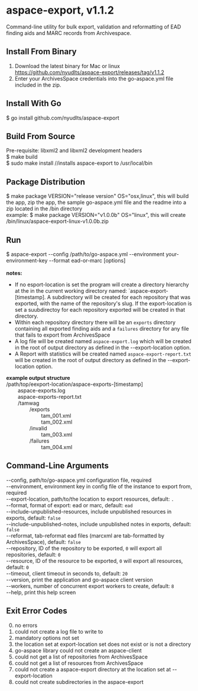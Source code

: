 aspace-export, v1.1.2
=====================
Command-line utility for bulk export, validation and reformatting of EAD finding aids and MARC records from Archivespace.

Install From Binary
-------------------
1. Download the latest binary for Mac or linux https://github.com/nyudlts/aspace-export/releases/tag/v1.1.2
3. Enter your ArchivesSpace credentials into the go-aspace.yml file included in the zip.

Install With Go
---------------
$ go install github.com/nyudlts/aspace-export

Build From Source
-----------------
Pre-requisite: libxml2 and libxml2 development headers<br>
$ make build<br>
$ sudo make install //installs aspace-export to /usr/local/bin

Package Distribution
-----------------
$ make package VERSION="release version" OS="osx,linux", this will build the app, zip the app, the sample go-aspace.yml file and the readme into a zip located in the /bin directory<br>
example: $ make package VERSION="v1.0.0b" OS="linux", this will create /bin/linux/aspace-export-linux-v1.0.0b.zip

Run
---
$ aspace-export --config /path/to/go-aspace.yml --environment your-environment-key --format ead-or-marc [options] 
<br><br>**notes:**
* If no esport-location is set the program will create a directory hierarchy at the in the current working directory named: `aspace-export-[timestamp]. A subdirectory will be created for each repository that was exported, with the name of the repository's slug. If the export-location is set a suubdirectoy for each repository exported will be created in that directory.
* Within each repository directory there will be an `exports` directory containing all exported finding aids and a `failures` directory for any file that fails to export from ArchivesSpace
* A log file will be created named `aspace-export.log` which will be created in the root of output directory as defined in the --export-location option.
* A Report with statistics will be created named `aspace-export-report.txt` will be created in the root of output directory as defined in the --export-location option.

**example output structure**<br>
/path/top/eexport-location/aspace-exports-[timestamp]<br>
&nbsp;&nbsp;&nbsp;&nbsp;&nbsp;&nbsp;&nbsp;&nbsp;aspace-exports.log<br>
&nbsp;&nbsp;&nbsp;&nbsp;&nbsp;&nbsp;&nbsp;&nbsp;aspace-exports-report.txt<br>
&nbsp;&nbsp;&nbsp;&nbsp;&nbsp;&nbsp;&nbsp;&nbsp;/tamwag<br>
&nbsp;&nbsp;&nbsp;&nbsp;&nbsp;&nbsp;&nbsp;&nbsp;&nbsp;&nbsp;&nbsp;&nbsp;&nbsp;&nbsp;&nbsp;&nbsp;/exports<br>
&nbsp;&nbsp;&nbsp;&nbsp;&nbsp;&nbsp;&nbsp;&nbsp;&nbsp;&nbsp;&nbsp;&nbsp;&nbsp;&nbsp;&nbsp;&nbsp;&nbsp;&nbsp;&nbsp;&nbsp;&nbsp;&nbsp;&nbsp;&nbsp;tam_001.xml<br>
&nbsp;&nbsp;&nbsp;&nbsp;&nbsp;&nbsp;&nbsp;&nbsp;&nbsp;&nbsp;&nbsp;&nbsp;&nbsp;&nbsp;&nbsp;&nbsp;&nbsp;&nbsp;&nbsp;&nbsp;&nbsp;&nbsp;&nbsp;&nbsp;tam_002.xml<br>
&nbsp;&nbsp;&nbsp;&nbsp;&nbsp;&nbsp;&nbsp;&nbsp;&nbsp;&nbsp;&nbsp;&nbsp;&nbsp;&nbsp;&nbsp;&nbsp;/invalid<br>
&nbsp;&nbsp;&nbsp;&nbsp;&nbsp;&nbsp;&nbsp;&nbsp;&nbsp;&nbsp;&nbsp;&nbsp;&nbsp;&nbsp;&nbsp;&nbsp;&nbsp;&nbsp;&nbsp;&nbsp;&nbsp;&nbsp;&nbsp;&nbsp;tam_003.xml<br>
&nbsp;&nbsp;&nbsp;&nbsp;&nbsp;&nbsp;&nbsp;&nbsp;&nbsp;&nbsp;&nbsp;&nbsp;&nbsp;&nbsp;&nbsp;&nbsp;/failures<br>
&nbsp;&nbsp;&nbsp;&nbsp;&nbsp;&nbsp;&nbsp;&nbsp;&nbsp;&nbsp;&nbsp;&nbsp;&nbsp;&nbsp;&nbsp;&nbsp;&nbsp;&nbsp;&nbsp;&nbsp;&nbsp;&nbsp;&nbsp;&nbsp;tam_004.xml<br>

Command-Line Arguments
----------------------
--config, path/to/go-aspace.yml configuration file, required<br>
--environment, environment key in config file of the instance to export from, required<br>
--export-location, path/to/the location to export resources, default: `.`<br>
--format, format of export: ead or marc, default: `ead`<br>
--include-unpublished-resources, include unpublished resources in exports, default: `false`<br>
--include-unpublished-notes, include unpublished notes in exports, default: `false`<br>
--reformat, tab-reformat ead files (marcxml are tab-formatted by ArchivesSpace), default: `false`<br>
--repository, ID of the repository to be exported, `0` will export all repositories, default: `0`<br>
--resource, ID of the resource to be exported, `0` will export all resources, default: `0`<br>
--timeout, client timeout in seconds to, default: `20`<br>
--version, print the application and go-aspace client version<br>
--workers, number of concurrent export workers to create, default: `8`<br>
--help, print this help screen<br>

Exit Error Codes
----------------
0. no errors
1. could not create a log file to write to
2. mandatory options not set
3. the location set at export-location set does not exist or is not a directory
4. go-aspace library could not create an aspace-client 
5. could not get a list of repositories from ArchivesSpace
6. could not get a list of resources from ArchivesSpace
7. could not create a aspace-export directory at    the location set at --export-location 
8. could not create subdirectories in the aspace-export 



